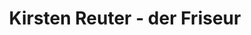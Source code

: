 ---
title: "Kirsten Reuter - der Friseur"
url: /rostock/kirsten-reuter-der-friseur/
shop: Friseur
---